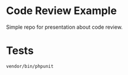 # Code Review Example

Simple repo for presentation about code review.

# Tests

```
vendor/bin/phpunit
```